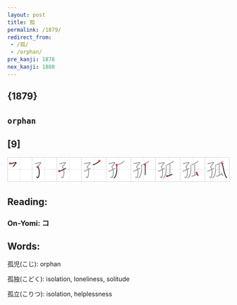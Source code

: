 ```yaml
---
layout: post
title: 孤
permalink: /1879/
redirect_from:
 - /孤/
 - /orphan/
pre_kanji: 1878
nex_kanji: 1880
---
```


## {1879}

## `orphan`

## [9]

<div class="stroke"><img src="../images/E5ADA4.png" /></div>

## Reading:

### On-Yomi: コ

## Words:

孤児(こじ): orphan

孤独(こどく): isolation, loneliness, solitude

孤立(こりつ): isolation, helplessness
